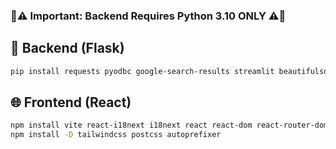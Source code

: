 ### 🚨⚠️ Important: Backend Requires **Python 3.10 ONLY** ⚠️🚨

## 🚀 Backend (Flask)

```bash
pip install requests pyodbc google-search-results streamlit beautifulsoup4 selenium webdriver-manager chardet PyMuPDF easyocr deepcut

```

## 🌐 Frontend (React)

```bash
npm install vite react-i18next i18next react react-dom react-router-dom react-icons @mui/material @emotion/react @emotion/styled @mui/x-charts framer-motion
npm install -D tailwindcss postcss autoprefixer
```
